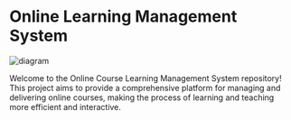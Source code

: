 # Online Learning Management System 

![diagram](https://github.com/NurulloNurmatov/Course/assets/122158864/9f4e3c51-4dd4-4284-b5b4-7e88a7571c61)

Welcome to the Online Course Learning Management System repository! This project aims to provide a comprehensive platform for managing and delivering online courses, making the process of learning and teaching more efficient and interactive.
